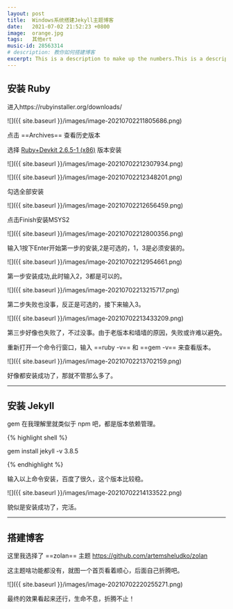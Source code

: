 ```yaml
---
layout: post
title:  Windows系统搭建Jekyll主题博客
date:   2021-07-02 21:52:23 +0800
image:  orange.jpg
tags:   其他ert
music-id: 28563314
# description: 教你如何搭建博客
excerpt: This is a description to make up the numbers.This is a description to make up the numbers.This is a description to make up the numbers.This is a description to make up the numbers.This is a description to make up the numbers.This is a description to make up the numbers.This is a description to make up the numbers.This is a description to make up the numbers.This is a description to make up the numbers.
---
```



## 安装 Ruby

进入https://rubyinstaller.org/downloads/

![]({{ site.baseurl }}/images/image-20210702211805686.png)

点击 ==Archives== 查看历史版本

选择 [Ruby+Devkit 2.6.5-1 (x86)](https://github.com/oneclick/rubyinstaller2/releases/download/RubyInstaller-2.6.5-1/rubyinstaller-devkit-2.6.5-1-x86.exe) 版本安装

![]({{ site.baseurl }}/images/image-20210702212307934.png)

![]({{ site.baseurl }}/images/image-20210702212348201.png)

勾选全部安装

![]({{ site.baseurl }}/images/image-20210702212656459.png)

点击Finish安装MSYS2

![]({{ site.baseurl }}/images/image-20210702212800356.png)

输入1按下Enter开始第一步的安装,2是可选的，1，3是必须安装的。

![]({{ site.baseurl }}/images/image-20210702212954661.png)

第一步安装成功,此时输入2，3都是可以的。

![]({{ site.baseurl }}/images/image-20210702213215717.png)

第二步失败也没事，反正是可选的，接下来输入3。

![]({{ site.baseurl }}/images/image-20210702213433209.png)

第三步好像也失败了，不过没事。由于老版本和墙墙的原因，失败或许难以避免。

重新打开一个命令行窗口，输入 ==ruby -v== 和 ==gem -v== 来查看版本。

![]({{ site.baseurl }}/images/image-20210702213702159.png)

好像都安装成功了，那就不管那么多了。

***

## 安装 Jekyll

gem 在我理解里就类似于 npm 吧，都是版本依赖管理。

{% highlight shell %}


gem install jekyll -v 3.8.5

{% endhighlight %}

输入以上命令安装，百度了很久，这个版本比较稳。

![]({{ site.baseurl }}/images/image-20210702214133522.png)

貌似是安装成功了，完活。

***

## 搭建博客

这里我选择了 ==zolan== 主题 https://github.com/artemsheludko/zolan

这主题啥功能都没有，就图一个首页看着顺心，后面自己折腾吧。

![]({{ site.baseurl }}/images/image-20210702220255271.png)

最终的效果看起来还行，生命不息，折腾不止！